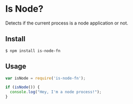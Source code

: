 # Is Node?
Detects if the current process is a node application or not.

## Install
`$ npm install is-node-fn`

## Usage
```javascript
var isNode = require('is-node-fn');

if (isNode()) {
  console.log("Hey, I'm a node process!");
}
```
